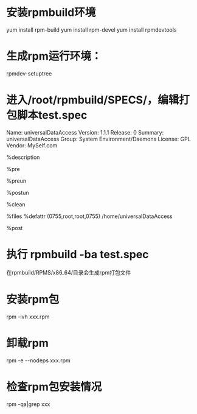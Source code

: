 #  安装rpmbuild环境
yum install rpm-build
yum install rpm-devel
yum install rpmdevtools  

#  生成rpm运行环境：
rpmdev-setuptree 


#  进入/root/rpmbuild/SPECS/，编辑打包脚本test.spec
Name:           universalDataAccess 
Version:        1.1.1 
Release:        0 
Summary:        universalDataAccess
Group:          System Environment/Daemons
License:        GPL
Vendor:         MySelf.com 

%description

%pre    

%preun 

%postun   

%clean 

%files
%defattr (0755,root,root,0755)
/home/universalDataAccess

%post

#  执行 rpmbuild -ba test.spec
在rpmbuild/RPMS/x86_64/目录会生成rpm打包文件

#  安装rpm包
rpm -ivh xxx.rpm

#  卸载rpm
rpm -e --nodeps xxx.rpm

#  检查rpm包安装情况
rpm -qa|grep xxx



